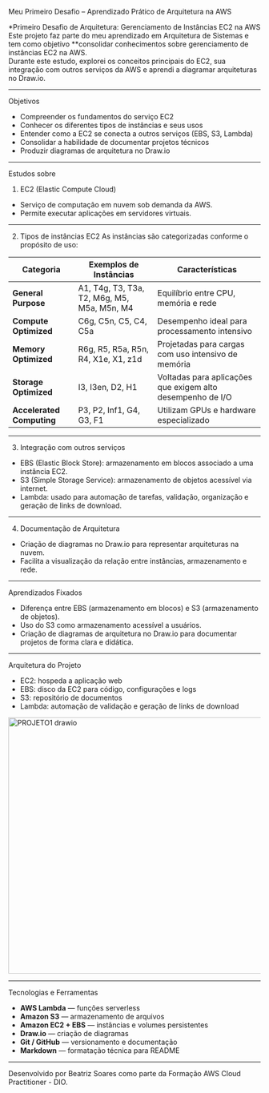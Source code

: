  Meu Primeiro Desafio – Aprendizado Prático de Arquitetura na AWS

*Primeiro Desafio de Arquitetura: Gerenciamento de Instâncias EC2 na AWS  
Este projeto faz parte do meu aprendizado em Arquitetura de Sistemas e tem como objetivo **consolidar conhecimentos sobre gerenciamento de instâncias EC2 na AWS.  
Durante este estudo, explorei os conceitos principais do EC2, sua integração com outros serviços da AWS e aprendi a diagramar arquiteturas no Draw.io.

---

 Objetivos

- Compreender os fundamentos do serviço EC2  
- Conhecer os diferentes tipos de instâncias e seus usos  
- Entender como a EC2 se conecta a outros serviços (EBS, S3, Lambda)  
- Consolidar a habilidade de documentar projetos técnicos 
- Produzir diagramas de arquitetura no Draw.io  

---

 Estudos sobre

 1. EC2 (Elastic Compute Cloud)
- Serviço de computação em nuvem sob demanda da AWS.  
- Permite executar aplicações em servidores virtuais.  

---

2. Tipos de instâncias EC2
As instâncias são categorizadas conforme o propósito de uso:

| Categoria | Exemplos de Instâncias | Características |
|------------|------------------------|-----------------|
| **General Purpose** | A1, T4g, T3, T3a, T2, M6g, M5, M5a, M5n, M4 | Equilíbrio entre CPU, memória e rede |
| **Compute Optimized** | C6g, C5n, C5, C4, C5a | Desempenho ideal para processamento intensivo |
| **Memory Optimized** | R6g, R5, R5a, R5n, R4, X1e, X1, z1d | Projetadas para cargas com uso intensivo de memória |
| **Storage Optimized** | I3, I3en, D2, H1 | Voltadas para aplicações que exigem alto desempenho de I/O |
| **Accelerated Computing** | P3, P2, Inf1, G4, G3, F1 | Utilizam GPUs e hardware especializado |

---

3. Integração com outros serviços

- EBS (Elastic Block Store): armazenamento em blocos associado a uma instância EC2.  
- S3 (Simple Storage Service): armazenamento de objetos acessível via internet.  
- Lambda: usado para automação de tarefas, validação, organização e geração de links de download.

---

 4. Documentação de Arquitetura

- Criação de diagramas no Draw.io para representar arquiteturas na nuvem.  
- Facilita a visualização da relação entre instâncias, armazenamento e rede.  

---

Aprendizados Fixados

- Diferença entre EBS (armazenamento em blocos) e S3 (armazenamento de objetos).  
- Uso do S3 como armazenamento acessível a usuários.  
- Criação de diagramas de arquitetura no Draw.io para documentar projetos de forma clara e didática.  

---

 Arquitetura do Projeto

- EC2: hospeda a aplicação web  
- EBS: disco da EC2 para código, configurações e logs  
- S3: repositório de documentos  
- Lambda: automação de validação e geração de links de download  


<img width="549" height="512" alt="PROJETO1 drawio" src="https://github.com/user-attachments/assets/41aa38b1-2035-41ec-a15f-462de73748f7" />



---

 Tecnologias e Ferramentas

-  **AWS Lambda** — funções serverless  
-  **Amazon S3** — armazenamento de arquivos  
-  **Amazon EC2 + EBS** — instâncias e volumes persistentes  
- **Draw.io** — criação de diagramas  
-  **Git / GitHub** — versionamento e documentação  
-  **Markdown** — formatação técnica para README  


---
Desenvolvido por Beatriz Soares como parte da Formação AWS Cloud Practitioner - DIO.
